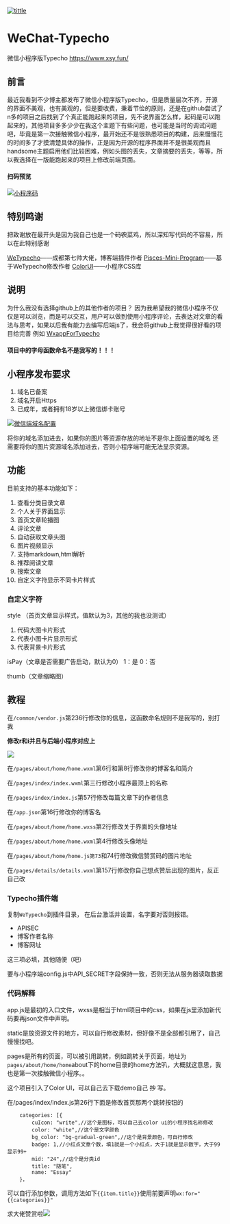 [![tittle](https://github.com/xsy2004/WeChat-Typecho/raw/master/tittle.png "tittle")](https://github.com/xsy2004/WeChat-Typecho/raw/master/tittle.png "tittle")
# WeChat-Typecho
微信小程序版Typecho https://www.xsy.fun/

## 前言
最近我看到不少博主都发布了微信小程序版Typecho，但是质量层次不齐，开源的界面不美观，也有美观的，但是要收费，秉着节俭的原则，还是在github尝试了n多的项目之后找到了个真正能跑起来的项目，先不说界面怎么样，起码是可以跑起来的，其他项目多多少少在我这个主题下有些问题，也可能是当时的调试问题吧，毕竟是第一次接触微信小程序，最开始还不是很熟悉项目的构建，后来慢慢花的时间多了才摸清楚具体的操作，正是因为开源的程序界面并不是很美观而且handsome主题启用他们比较困难，例如头图的丢失，文章摘要的丢失，等等，所以我选择在一版能跑起来的项目上修改前端页面。
#### 扫码预览
[![小程序码](https://github.com/xsy2004/WeChat-Typecho/raw/master/cxm.jpg "小程序码")](https://github.com/xsy2004/WeChat-Typecho/raw/master/cxm.jpg "小程序码")

## 特别鸣谢
把致谢放在最开头是因为我自己也是一个~~码农~~菜鸡，所以深知写代码的不容易，所以在此特别感谢

[WeTypecho](https://github.com/MingliangLu/WeTypecho "WeTypecho")——成都第七帅大佬，博客端插件作者
[Pisces-Mini-Program](https://gitee.com/Byclemon/Pisces-Mini-Program "Pisces-Mini-Program")——基于WeTypecho修改作者
[ColorUI](https://github.com/weilanwl/ColorUI "ColorUI")——小程序CSS库

## 说明
为什么我没有选择github上的其他作者的项目？
因为我希望我的微信小程序不仅仅是可以浏览，而是可以交互，用户可以做到使用小程序评论，去表达对文章的看法与思考，如果以后我有能力去编写后端js了，我会将github上我觉得很好看的项目给完善
例如 [WxappForTypecho](https://github.com/loveempathy/WxappForTypecho "WxappForTypecho")

#### 项目中的字母函数命名不是我写的！！！

## 小程序发布要求
1. 域名已备案
2. 域名开启Https
3. 已成年，或者拥有18岁以上微信绑卡账号

[![微信端域名配置](https://cdn.xsiy.ltd/photo/cid178/1.png "微信端域名配置")](https://cdn.xsiy.ltd/photo/cid178/1.png "微信端域名配置")

将你的域名添加进去，如果你的图片等资源存放的地址不是你上面设置的域名
还需要将你的图片资源域名添加进去，否则小程序端可能无法显示资源。

## 功能
目前支持的基本功能如下：

1. 查看分类目录文章
2. 个人关于界面显示
3. 首页文章轮播图
4. 评论文章
5. 自动获取文章头图
6. 图片视频显示
7. 支持markdown,html解析
8. 推荐阅读文章
9. 搜索文章
10. 自定义字符显示不同卡片样式

### 自定义字符
style （首页文章显示样式，值默认为3，其他的我也没测试）

1. 代码大图卡片形式
2. 代表小图卡片显示形式
3. 代表背景卡片形式

isPay（文章是否需要广告启动，默认为0） 1：是 0：否

thumb（文章缩略图）


## 教程
在```/common/vendor.js```第236行修改你的信息，这函数命名规则不是我写的，别打我

**修改r和i并且与后端小程序对应上**

![](https://cdn.xsiy.ltd/photo/cid178/2.png)

在```/pages/about/home/home.wxml```第6行和第8行修改你的博客名和简介

在```/pages/index/index.wxml```第三行修改小程序最顶上的名称

在```/pages/index/index.js```第57行修改每篇文章下的作者信息

在```/app.json```第16行修改你的博客名

在```/pages/about/home/home.wxss```第2行修改关于界面的头像地址

在```/pages/about/home/home.wxml```第4行修改头像地址

在```/pages/about/home/home.js第73```和74行修改微信赞赏码的图片地址

在```/pages/details/details.wxml```第157行修改你自己想点赞后出现的图片，反正自己改

### Typecho插件端
复制`WeTypecho`到插件目录， 在后台激活并设置，名字要对否则报错。
- APISEC
- 博客作者名称
- 博客网址

这三项必填，其他随便（吧）

要与小程序端config.js中API_SECRET字段保持一致，否则无法从服务器读取数据

### 代码解释
app.js是最初的入口文件，wxss是相当于html项目中的css，如果在js里添加新代码要再json文件中声明。

static是放资源文件的地方，可以自行修改素材，但好像不是全部都引用了，自己慢慢找吧。

pages是所有的页面，可以被引用跳转，例如跳转关于页面，地址为```pages/about/home/home```about下的home目录的home方法叭，大概就这意思，我也是第一次接触微信小程序。。

这个项目引入了Color UI，可以自己去下载demo自己 ~~抄~~ 写。

在/pages/index/index.js第26行下面是修改首页那两个跳转按钮的

```
	categories: [{
		cuIcon: "write",//这个是图标，可以自己去color ui的小程序找名称修改
		color: "white",//这个是文字颜色
		bg_color: "bg-gradual-green",//这个是背景颜色，可自行修改
		badge: 1,//小红点文章个数，填1就是一个小红点，大于1就是显示数字，大于99显示99+
		mid: "24",//这个是分类id
		title: "随笔",
		name: "Essay"
	}，
```
可以自行添加参数，调用方法如下```{{item.title}}```使用前要声明```wx:for="{{categories}}"```

求大佬赞赏啦![](https://github.com/xsy2004/WeChat-Typecho/raw/master/zsm.jpg)

